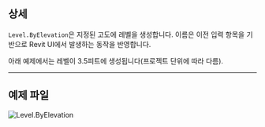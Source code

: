 ## 상세
`Level.ByElevation`은 지정된 고도에 레벨을 생성합니다. 이름은 이전 입력 항목을 기반으로 Revit UI에서 발생하는 동작을 반영합니다.

아래 예제에서는 레벨이 3.5피트에 생성됩니다(프로젝트 단위에 따라 다름).
___
## 예제 파일

![Level.ByElevation](./Revit.Elements.Level.ByElevation_img.jpg)
